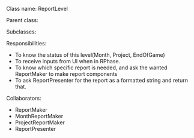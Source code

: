 Class name: ReportLevel

Parent class: 

Subclasses:

Responsibilities:
* To know the status of this level(Month, Project, EndOfGame)
* To receive inputs from UI when in RPhase.
* To know which specific report is needed, and ask the wanted ReportMaker to make report components
* To ask ReportPresenter for the report as a formatted string and return that.

Collaborators:
* ReportMaker
* MonthReportMaker
* ProjectReportMaker
* ReportPresenter